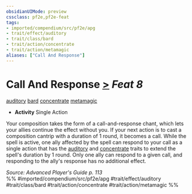 ```yaml
---
obsidianUIMode: preview
cssclass: pf2e,pf2e-feat
tags:
- imported/compendium/src/pf2e/apg
- trait/effect/auditory
- trait/class/bard
- trait/action/concentrate
- trait/action/metamagic
aliases: ["Call And Response"]
---
```

# Call And Response  [>](chapter-9-playing-the-game.md#Actions "Single Action") *Feat 8*  
[auditory](auditory.md)  [bard](rules/traits/bard.md)  [concentrate](concentrate.md)  [metamagic](metamagic.md)  

- **Activity** Single Action

Your composition takes the form of a call-and-response chant, which lets your allies continue the effect without you. If your next action is to cast a composition cantrip with a duration of 1 round, it becomes a call. While the spell is active, one ally affected by the spell can respond to your call as a single action that has the [auditory](auditory.md) and [concentrate](concentrate.md) traits to extend the spell's duration by 1 round. Only one ally can respond to a given call, and responding to the ally's response has no additional effect.

*Source: Advanced Player's Guide p. 113*  
%% #imported/compendium/src/pf2e/apg #trait/effect/auditory #trait/class/bard #trait/action/concentrate #trait/action/metamagic %%